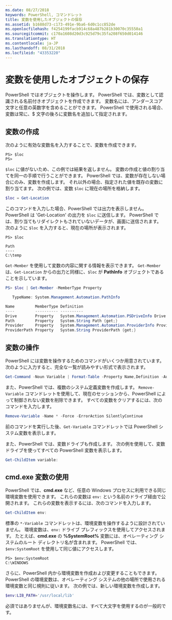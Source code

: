 ```yaml
---
ms.date: 08/27/2018
keywords: PowerShell, コマンドレット
title: 変数を使用したオブジェクトの保存
ms.assetid: b1688d73-c173-491e-9ba6-6d0c1cc852de
ms.openlocfilehash: f4254199facb914c68a487b281b30070c35550a1
ms.sourcegitcommit: c170a1608d20d3c925d79c35fa208f650d014146
ms.translationtype: HT
ms.contentlocale: ja-JP
ms.lasthandoff: 08/31/2018
ms.locfileid: "43353220"
---
```

# <a name="using-variables-to-store-objects"></a>変数を使用したオブジェクトの保存

PowerShell ではオブジェクトを操作します。 PowerShell では、変数として認識される名前付きオブジェクトを作成できます。
変数名には、アンダースコア文字と任意の英数字を含めることができます。 PowerShell で使用される場合、変数は常に、\$ 文字の後ろに変数名を追加して指定されます。

## <a name="creating-a-variable"></a>変数の作成

次のように有効な変数名を入力することで、変数を作成できます。

```
PS> $loc
PS>
```

`$loc` に値がないため、この例では結果を返しません。 変数の作成と値の割り当てを同一の手順で行うことができます。 PowerShell では、変数が存在しない場合にのみ、変数を作成します。
それ以外の場合、指定された値を既存の変数に割り当てます。 次の例では、変数 `$loc` に現在の場所を格納します。

```powershell
$loc = Get-Location
```

このコマンドを入力した場合、PowerShell では出力を表示しません。 PowerShell は 'Get-Location' の出力を `$loc` に送信します。 PowerShell では、割り当てもリダイレクトもされていないデータが、画面に送信されます。 次のように `$loc` を入力すると、現在の場所が表示されます。

```
PS> $loc

Path
----
C:\temp
```

`Get-Member` を使用して変数の内容に関する情報を表示できます。 `Get-Member` は、`Get-Location` からの出力と同様に、`$loc` が **PathInfo** オブジェクトであることを示しています。

```powershell
PS> $loc | Get-Member -MemberType Property

   TypeName: System.Management.Automation.PathInfo

Name         MemberType Definition
----         ---------- ----------
Drive        Property   System.Management.Automation.PSDriveInfo Drive {get;}
Path         Property   System.String Path {get;}
Provider     Property   System.Management.Automation.ProviderInfo Provider {...
ProviderPath Property   System.String ProviderPath {get;}
```

## <a name="manipulating-variables"></a>変数の操作

PowerShell には変数を操作するためのコマンドがいくつか用意されています。 次のように入力すると、完全な一覧が読みやすい形式で表示されます。

```powershell
Get-Command -Noun Variable | Format-Table -Property Name,Definition -AutoSize -Wrap
```

また、PowerShell では、複数のシステム定義変数を作成します。 `Remove-Variable` コマンドレットを使用して、現在のセッションから、PowerShell によって制御されない変数を削除できます。 すべての変数をクリアするには、次のコマンドを入力します。

```powershell
Remove-Variable -Name * -Force -ErrorAction SilentlyContinue
```

前のコマンドを実行した後、`Get-Variable` コマンドレットでは PowerShell システム変数を表示します。

また、PowerShell では、変数ドライブも作成します。 次の例を使用して、変数ドライブを使ってすべての PowerShell 変数を表示します。

```powershell
Get-ChildItem variable:
```

## <a name="using-cmdexe-variables"></a>cmd.exe 変数の使用

PowerShell では、**cmd.exe** など、任意の Windows プロセスに利用できる同じ環境変数を使用できます。 これらの変数は `env:` という名前のドライブ経由で公開されます。 これらの変数を表示するには、次のコマンドを入力します。

```powershell
Get-ChildItem env:
```

標準の `*-Variable` コマンドレットは、環境変数を操作するように設計されていません。 環境変数は、`env:` ドライブ プレフィックスを使用してアクセスされます。 たとえば、**cmd.exe** の **%SystemRoot%** 変数には、オペレーティング システムのルート ディレクトリ名が含まれます。 PowerShell では、`$env:SystemRoot` を使用して同じ値にアクセスします。

```
PS> $env:SystemRoot
C:\WINDOWS
```

さらに、PowerShell 内から環境変数を作成および変更することもできます。 PowerShell の環境変数は、オペレーティング システムの他の場所で使用される環境変数と同じ規則に従います。 次の例では、新しい環境変数を作成します。

```powershell
$env:LIB_PATH='/usr/local/lib'
```

必須ではありませんが、環境変数名には、すべて大文字を使用するのが一般的です。